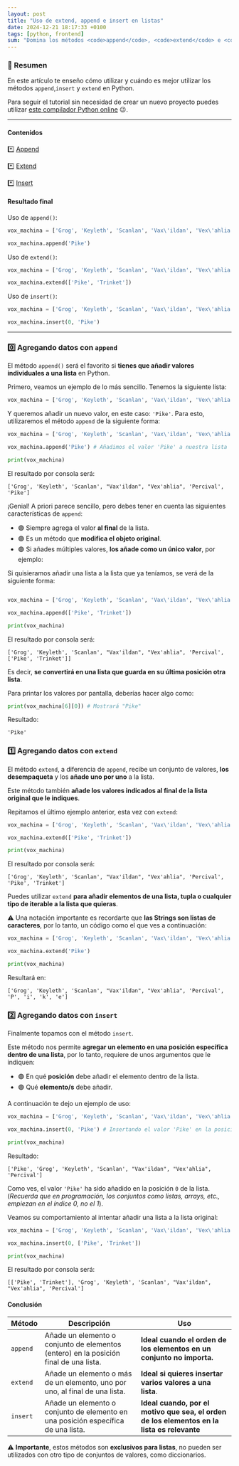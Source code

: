 ```yaml
---
layout: post
title: "Uso de extend, append e insert en listas"
date: 2024-12-21 18:17:33 +0100
tags: [python, frontend]
sum: "Domina los métodos <code>append</code>, <code>extend</code> e <code>insert</code> para manipular listas en Python."
---
```


### 📌 Resumen

En este artículo te enseño cómo utilizar y cuándo es mejor utilizar los métodos `append`,`insert` y `extend` en Python.

Para seguir el tutorial sin necesidad de crear un nuevo proyecto puedes utilizar
[este compilador Python online](https://www.programiz.com/python-programming/online-compiler/) 😉.

---

#### Contenidos

\*️⃣ [Append](#append)

\*️⃣ [Extend](#extend)

\*️⃣ [Insert](#insert)

#### Resultado final

Uso de `append()`:

```python
vox_machina = ['Grog', 'Keyleth', 'Scanlan', 'Vax\'ildan', 'Vex\'ahlia', 'Percival']

vox_machina.append('Pike')
```

Uso de `extend()`:

```python
vox_machina = ['Grog', 'Keyleth', 'Scanlan', 'Vax\'ildan', 'Vex\'ahlia', 'Percival']

vox_machina.extend(['Pike', 'Trinket'])
```

Uso de `insert()`:

```python
vox_machina = ['Grog', 'Keyleth', 'Scanlan', 'Vax\'ildan', 'Vex\'ahlia', 'Percival']

vox_machina.insert(0, 'Pike')
```

---

### 0️⃣ <a name="append">Agregando datos con `append`</a>

El método `append()` será el favorito si **tienes que añadir valores individuales a una lista** en Python.

Primero, veamos un ejemplo de lo más sencillo. Tenemos la siguiente lista:

```python
vox_machina = ['Grog', 'Keyleth', 'Scanlan', 'Vax\'ildan', 'Vex\'ahlia', 'Percival']
```

Y queremos añadir un nuevo valor, en este caso: `'Pike'`. Para esto, utilizaremos el método `append`
de la siguiente forma:

```python
vox_machina = ['Grog', 'Keyleth', 'Scanlan', 'Vax\'ildan', 'Vex\'ahlia', 'Percival']

vox_machina.append('Pike') # Añadimos el valor 'Pike' a nuestra lista 'vox_machina'

print(vox_machina)
```

El resultado por consola será:

```shell
['Grog', 'Keyleth', 'Scanlan', "Vax'ildan", "Vex'ahlia", 'Percival', 'Pike']
```

¡Genial! A priori parece sencillo, pero debes tener en cuenta las siguientes características de `append`:

- 🟣 Siempre agrega el valor **al final** de la lista.
- 🟣 Es un método que **modifica el objeto original**.
- 🟣 Si añades múltiples valores, **los añade como un único valor**, por ejemplo:

Si quisieramos añadir una lista a la lista que ya teníamos, se verá de la siguiente forma:

```python

vox_machina = ['Grog', 'Keyleth', 'Scanlan', 'Vax\'ildan', 'Vex\'ahlia', 'Percival']

vox_machina.append(['Pike', 'Trinket'])

print(vox_machina)
```

El resultado por consola será:

```shell
['Grog', 'Keyleth', 'Scanlan', "Vax'ildan", "Vex'ahlia", 'Percival', ['Pike', 'Trinket']]
```

Es decir, **se convertirá en una lista que guarda en su última posición otra lista**.

Para printar los valores por pantalla, deberías hacer algo como:

```python
print(vox_machina[6][0]) # Mostrará "Pike"
```

Resultado:

```shell
'Pike'
```

### 1️⃣ <a name="extend">Agregando datos con `extend`</a>

El método `extend`, a diferencia de `append`, recibe un conjunto de valores, **los desempaqueta** y los **añade uno por uno** a la lista.

Este método también **añade los valores indicados al final de la lista original que le indiques**.

Repitamos el último ejemplo anterior, esta vez con `extend`:

```python
vox_machina = ['Grog', 'Keyleth', 'Scanlan', 'Vax\'ildan', 'Vex\'ahlia', 'Percival']

vox_machina.extend(['Pike', 'Trinket'])

print(vox_machina)
```

El resultado por consola será:

```shell
['Grog', 'Keyleth', 'Scanlan', "Vax'ildan", "Vex'ahlia", 'Percival', 'Pike', 'Trinket']
```

Puedes utilizar `extend` **para añadir elementos de una lista, tupla o cualquier tipo de iterable a la lista que quieras**.

⚠️ Una notación importante es recordarte que **las Strings son listas de caracteres**, por lo tanto, un código como el que ves a continuación:

```python
vox_machina = ['Grog', 'Keyleth', 'Scanlan', 'Vax\'ildan', 'Vex\'ahlia', 'Percival']

vox_machina.extend('Pike')

print(vox_machina)
```

Resultará en:

```shell
['Grog', 'Keyleth', 'Scanlan', "Vax'ildan", "Vex'ahlia", 'Percival', 'P', 'i', 'k', 'e']
```

### 2️⃣ <a name="insert">Agregando datos con `insert`</a>

Finalmente topamos con el método `insert`.

Este método nos permite **agregar un elemento en una posición específica dentro de una lista**, por lo tanto, requiere de unos argumentos que le indiquen:

- 🟣 En qué **posición** debe añadir el elemento dentro de la lista.
- 🟣 Qué **elemento/s** debe añadir.

A continuación te dejo un ejemplo de uso:

```python
vox_machina = ['Grog', 'Keyleth', 'Scanlan', 'Vax\'ildan', 'Vex\'ahlia', 'Percival']

vox_machina.insert(0, 'Pike') # Insertando el valor 'Pike' en la posición 0

print(vox_machina)
```

Resultado:

```shell
['Pike', 'Grog', 'Keyleth', 'Scanlan', "Vax'ildan", "Vex'ahlia", 'Percival']
```

Como ves, el valor `'Pike'` ha sido añadido en la posición `0` de la lista. (_Recuerda que en programación, los conjuntos como listas, arrays, etc., empiezan en el índice 0, no el 1_).

Veamos su comportamiento al intentar añadir una lista a la lista original:

```python
vox_machina = ['Grog', 'Keyleth', 'Scanlan', 'Vax\'ildan', 'Vex\'ahlia', 'Percival']

vox_machina.insert(0, ['Pike', 'Trinket'])

print(vox_machina)
```

El resultado por consola será:

```shell
[['Pike', 'Trinket'], 'Grog', 'Keyleth', 'Scanlan', "Vax'ildan", "Vex'ahlia", 'Percival']
```

#### Conclusión

| **Método** | **Descripción**                                                                       | **Uso**                                                                                     |
| ---------- | ------------------------------------------------------------------------------------- | ------------------------------------------------------------------------------------------- |
| `append`   | Añade un elemento o conjunto de elementos (entero) en la posición final de una lista. | **Ideal cuando el orden de los elementos en un conjunto no importa.**                       |
| `extend`   | Añade un elemento o más de un elemento, uno por uno, al final de una lista.           | **Ideal si quieres insertar varios valores a una lista**.                                   |
| `insert`   | Añade un elemento o conjunto de elemento en una posición específica de una lista.     | **Ideal cuando, por el motivo que sea, el orden de los elementos en la lista es relevante** |

⚠️ **Importante**, estos métodos son **exclusivos para listas**, no pueden ser utilizados con otro tipo de conjuntos de valores, como diccionarios.
